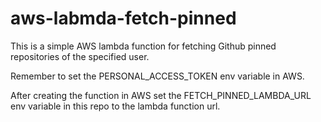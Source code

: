 # aws-labmda-fetch-pinned

This is a simple AWS lambda function for fetching Github pinned repositories of the specified user.

Remember to set the PERSONAL_ACCESS_TOKEN env variable in AWS.

After creating the function in AWS set the FETCH_PINNED_LAMBDA_URL env variable in this repo to the lambda function url.
